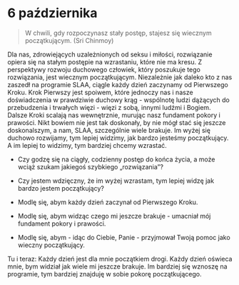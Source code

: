 
# 6 października

> W chwili, gdy rozpoczynasz stały postęp, stajesz się wiecznym początkującym. (Sri Chinmoy)

Dla nas, zdrowiejących uzależnionych od seksu i miłości, rozwiązanie opiera się na stałym postępie na wzrastaniu, które nie ma kresu. Z perspektywy rozwoju duchowego człowiek, który poszukuje tego rozwiązania, jest wiecznym początkującym. Niezależnie jak daleko kto z nas zaszedł na programie SLAA, ciągle każdy dzień zaczynamy od Pierwszego Kroku. Krok Pierwszy jest spoiwem, które jednoczy nas i nasze doświadczenia w prawdziwie duchowy krąg - wspólnotę ludzi dążących do przebudzenia i trwałych więzi - więzi z sobą, innymi ludźmi i Bogiem. Dalsze Kroki scalają nas wewnętrznie, murując nasz fundament pokory i prawości. Nikt bowiem nie jest tak doskonały, by nie mógł stać się jeszcze doskonalszym, a nam, SLAA, szczególnie wiele brakuje. Im wyżej się duchowo rozwijamy, tym lepiej widzimy, jak bardzo jesteśmy początkujący. A im lepiej to widzimy, tym bardziej chcemy wzrastać.

- Czy godzę się na ciągły, codzienny postęp do końca życia, a może wciąż szukam jakiegoś szybkiego „rozwiązania”?
- Czy jestem wdzięczny, że im wyżej wzrastam, tym lepiej widzę jak bardzo jestem początkujący?

- Modlę się, abym każdy dzień zaczynał od Pierwszego Kroku.
- Modlę się, abym widząc czego mi jeszcze brakuje - umacniał mój fundament pokory i prawości.
- Modlę się, abym - idąc do Ciebie, Panie - przyjmował Twoją pomoc jako wieczny początkujący.

Tu i teraz: Każdy dzień jest dla mnie początkiem drogi. Każdy dzień oświeca mnie, bym widział jak wiele mi jeszcze brakuje. Im bardziej się wznoszę na programie, tym bardziej znajduję w sobie pokorę początkującego.
